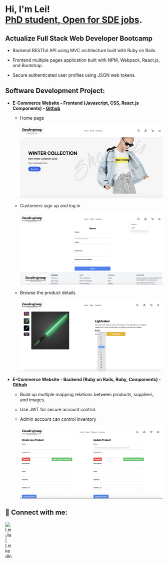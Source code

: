 <h1>Hi, I'm Lei! <br/><a href="https://github.com/flztjl">PhD student, </a><a href="https://www.linkedin.com/in/lei-jia/">Open for SDE jobs</a>.

<h2>Actualize Full Stack Web Developer Bootcamp</h2>

- Backend RESTful API using MVC architecture built with Ruby on Rails.

-	Frontend multiple pages application built with NPM, Webpack, React.js, and Bootstrap.

-	Secure authenticated user profiles using JSON web tokens.
  
<h2>Software Development Project:</h2>

- <b>E-Commerce Website - Frontend (Javascript, CSS, React.js Components) - [Github](https://github.com/flztjl/mini-capstone-frontend)</b>
  - Home page
    
    <img width="640" alt="Products" src="https://github.com/flztjl/flztjl/blob/main/Home.png">


  - Customers sign up and log in
    
    <img width="640" alt="Products" src="https://github.com/flztjl/flztjl/blob/main/Signup.png">

 
  - Browse the product details
    
    <img width="640" alt="Products" src="https://github.com/flztjl/flztjl/blob/main/Product%20detail.png">
    
- <b>E-Commerce Website - Backend (Ruby on Rails, Ruby, Components) - [Github](https://github.com/flztjl/mini-capstone-api)</b>
  - Build up multiple mapping relations between products, suppliers, and images.
  - Use JWT for secure account control.
  - Admin account can control inventory
 
    <img width="640" alt="Products" src="https://github.com/flztjl/flztjl/blob/main/Inventory%20control.png">

<h2> 🤳 Connect with me:</h2>

[<img align="left" alt="Lei Jia | LinkedIn" width="22px" src="https://cdn.jsdelivr.net/npm/simple-icons@v3/icons/linkedin.svg" />][linkedin]

[linkedin]: https://linkedin.com/in/lei-jia

<!--
**flztjl/flztjl** is a ✨ _special_ ✨ repository because its `README.md` (this file) appears on your GitHub profile.

Here are some ideas to get you started:

- 🔭 I’m currently working on ...
- 🌱 I’m currently learning ...
- 👯 I’m looking to collaborate on ...
- 🤔 I’m looking for help with ...
- 💬 Ask me about ...
- 📫 How to reach me: ...
- 😄 Pronouns: ...
- ⚡ Fun fact: ...
-->
